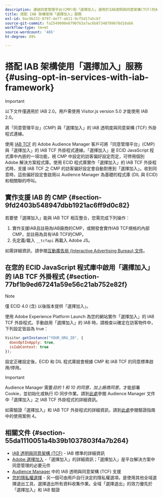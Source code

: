 ```yaml
---
description: 連結同意管理平台(CMP)和「選擇加入」適用於IAB透明與同意架構(TCF)的Audience Manager外掛程式。
title: 搭配 IAB 架構使用「選擇加入」服務
exl-id: 9ac9b232-0797-4e77-a611-9cf5d17a5cb7
source-git-commit: fa2549090e6790763a7ac6b87348789678d18ab6
workflow-type: tm+mt
source-wordcount: '465'
ht-degree: 89%

---
```


# 搭配 IAB 架構使用「選擇加入」服務{#using-opt-in-services-with-iab-framework}

>[!IMPORTANT]
>
> 以下文件僅適用於 IAB 2.0。用戶需使用 Visitor.js version 5.0 才能使用 IAB 2.0。

將「同意管理平台」(CMP) 與「選擇加入」的 IAB 透明度與同意架構 (TCF) 外掛程式連線。

使用 [IAB TCF](https://iabtechlab.com/standards/gdpr-transparency-and-consent-framework/) 的 Adobe Audience Manager 客戶可將「同意管理平台」(CMP) 與「選擇加入」的 IAB TCF 外掛程式連線。「選擇加入」是 ECID JavaScript 程式庫中內嵌的一項功能，視 CMP 中設定的訪客偏好設定而定，可停用個別 Adobe 解決方案程式庫。使用 ECID 程式庫實作「選擇加入」的 IAB TCF 外掛程式時，支援 IAB TCF 之 CMP 的訪客偏好設定會自動對應到「選擇加入」。收到同意時，這些偏好設定會啟用以 Audience Manager 為基礎的程式庫 (DIL 與 ECID) 和相關聯的呼叫。

## 實作支援 IAB 的 CMP {#section-9fd2403b548947dbb1921ac6ff9d0c82}

若要使「選擇加入」能與 IAB TCF 相互整合，您需完成下列操作：

1. 實作支援IAB且註冊為IAB廠商的CMP，或開發會實作IAB TCF規格的內部CMP，並註冊為具有IAB TCF的CMP。
1. 先定義/載入 `__tcfapi` 再載入 Adobe JS。

如需詳細資訊，請參閱[互動廣告局 (Interactive Advertising Bureau) 文件](https://github.com/InteractiveAdvertisingBureau/GDPR-Transparency-and-Consent-Framework/blob/master/TCFv2/TCF-Implementation-Guidelines.md)。

## 在您的 ECID JavaScript 程式庫中啟用「選擇加入」的 IAB TCF 外掛程式 {#section-77bf1b9ed67241a59e56c21ab752e82f}

>[!NOTE]
>
>僅 ECID 4.0 (含) 以後版本提供「選擇加入」。

使用 Adobe Experience Platform Launch 為您的網站實作「選擇加入」的 IAB TCF 外掛程式。手動啟用「選擇加入」的 IAB 時，請檢查以確定在訪客物件中，下列設定皆設為 true：

```javascript
Visitor.getInstance("YOUR_ORG_ID", {  
  doesOptInApply: true,
  isIabContext: true
});
```

設定正確設定後，ECID 和 DIL 程式庫就會根據 CMP 和 IAB TCF 的同意標準啟用/停用。

>[!IMPORTANT]
>
>Audience Manager 需要&#x200B;*目的 1 和 10 的同意，加上廠商同意*，才能部署 Cookie，並初始化或執行 ID 同步作業。請到[此處](https://docs.adobe.com/help/zh-Hant/audience-manager/user-guide/overview/gdpr/aam-iab-plugin.html)參閱 Audience Manager 文件中「選擇加入」之 IAB TCF 外掛程式的詳細資訊。

如需驗證「選擇加入」和 IAB TCF 外掛程式的詳細資訊，請到[此處](../../implementation-guides/opt-in-service/testing-optin-and-iab-plugin.md#section-ca5c6f92fbdf4fd29b4acb6b644efbd0)參閱驗證指南中的使用案例 4。

## 相關文件 {#section-55da1110051a4b39b1037803f4a7b264}

* [IAB 透明與同意架構 (TCF)](https://iabtechlab.com/standards/gdpr-transparency-and-consent-framework/) - IAB 標準的詳細資訊
* [Adobe 選擇加入](../../implementation-guides/opt-in-service/optin-overview.md#concept-f9b5db0d27a245fbadd3e19162319360) -「選擇加入」的詳細資訊；「選擇加入」是平台解決方案中同意管理的必要元件
* [Audience Manager](https://experienceleague.adobe.com/docs/audience-manager/user-guide/overview/data-privacy/consent-management/aam-iab-plugin.html?lang=zh-Hant) 中的 IAB 透明與同意架構 (TCF) 支援
* [您的隱私權選擇](https://www.adobe.com/tw/privacy/opt-out.html#customeruse) - 另一個可由用戶自行決定的隱私權選項，是使用其他全域選擇退出工具，選擇退出所有資料收集作業。全域「選擇退出」的效力優先於「選擇加入」和 IAB 驗證
